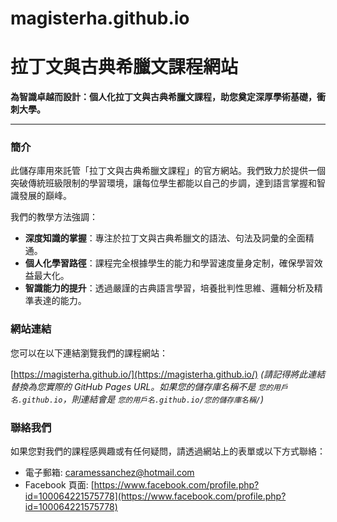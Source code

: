 # magisterha.github.io
# 拉丁文與古典希臘文課程網站

**為智識卓越而設計：個人化拉丁文與古典希臘文課程，助您奠定深厚學術基礎，衝刺大學。**

---

### 簡介

此儲存庫用來託管「拉丁文與古典希臘文課程」的官方網站。我們致力於提供一個突破傳統班級限制的學習環境，讓每位學生都能以自己的步調，達到語言掌握和智識發展的巔峰。

我們的教學方法強調：
* **深度知識的掌握**：專注於拉丁文與古典希臘文的語法、句法及詞彙的全面精通。
* **個人化學習路徑**：課程完全根據學生的能力和學習速度量身定制，確保學習效益最大化。
* **智識能力的提升**：透過嚴謹的古典語言學習，培養批判性思維、邏輯分析及精準表達的能力。

### 網站連結

您可以在以下連結瀏覽我們的課程網站：

[https://magisterha.github.io/](https://magisterha.github.io/)
*(請記得將此連結替換為您實際的 GitHub Pages URL。如果您的儲存庫名稱不是 `您的用戶名.github.io`，則連結會是 `您的用戶名.github.io/您的儲存庫名稱/`)*

### 聯絡我們

如果您對我們的課程感興趣或有任何疑問，請透過網站上的表單或以下方式聯絡：

* 電子郵箱: [caramessanchez@hotmail.com](mailto:caramessanchez@hotmail.com)
* Facebook 頁面: [https://www.facebook.com/profile.php?id=100064221575778](https://www.facebook.com/profile.php?id=100064221575778)
